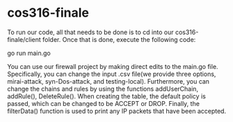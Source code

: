 # cos316-finale

To run our code, all that needs to be done is to cd into our cos316-finale/client folder. Once that is done, execute the following code:

go run main.go

You can use our firewall project by making direct edits to the main.go file. Specifically, you can change the input .csv file(we provide three options, mirai-attack, syn-Dos-attack, and testing-local). Furthermore, you can change the chains and rules by using the functions addUserChain, addRule(), DeleteRule(). When creating the table, the default policy is passed, which can be changed to be ACCEPT or DROP. Finally, the filterData() function is used to print any IP packets that have been accepted.
 